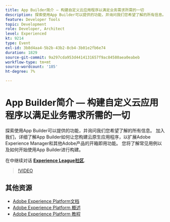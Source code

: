 ```yaml
---
title: App Builder简介 — 构建自定义云应用程序以满足业务需求所需的一切
description: 探索使用App Builder可以提供的功能，并询问我们您希望了解的所有信息。 加入我们，详细了解App Builder如何让您构建云原生应用程序，以扩展Adobe Experience Manager和其他Adobe产品的开箱即用功能。 您将了解常见用例以及如何开始使用App Builder进行构建。
feature: Developer Tools
topic: Development
role: Developer, Architect
level: Experienced
kt: 9214
type: Event
exl-id: 3b8d4aa4-5b2b-43b2-8cb4-3b01e2fb6e74
duration: 1829
source-git-commit: 9a297cda953d4414131657f9ac84580aea0eabeb
workflow-type: tm+mt
source-wordcount: '185'
ht-degree: 7%

---
```


# App Builder简介 — 构建自定义云应用程序以满足业务需求所需的一切

探索使用App Builder可以提供的功能，并询问我们您希望了解的所有信息。 加入我们，详细了解App Builder如何让您构建云原生应用程序，以扩展Adobe Experience Manager和其他Adobe产品的开箱即用功能。 您将了解常见用例以及如何开始使用App Builder进行构建。

在中继续对话 **[Experience League社区](https://adobe.ly/3AYeJlv)**.

>[!VIDEO](https://video.tv.adobe.com/v/337767/?quality=12&learn=on&hidetitle=true)

## 其他资源

- [Adobe Experience Platform文档](https://experienceleague.adobe.com/docs/experience-platform.html)
- [Adobe Experience Platform 概述](https://experienceleague.adobe.com/docs/experience-platform/landing/home.html?lang=zh-Hans)
- [Adobe Experience Platform 教程](https://experienceleague.adobe.com/docs/platform-learn/tutorials/overview.html?lang=en)

